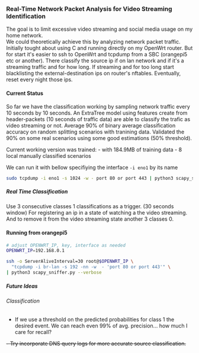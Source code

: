 ### Real-Time Network Packet Analysis for Video Streaming Identification

The goal is to limit excessive video streaming and social media usage on my home network.  
We could theoretically achieve this by analyzing network packet traffic.  
Initially tought about using C and running directly on my OpenWrt router. 
But for start it's easier to ssh to OpenWrt and tcpdump from a SBC (orangepi5 etc or another).
There classify the source ip if on lan network and if it's a streaming traffic and for how long. 
If streaming and for too long start blacklisting the external-destination ips on router's nftables.
Eventually, reset every night those ips.

#### Current Status

So far we have the classification working by sampling network traffic every 10 seconds by 10 seconds. 
An ExtraTree model using features create from header-packets (10 seconds of traffic data) are able to classify the trafic as video streaming or not.
Average 90% of binary average classification accuracy on random splitting scenarios with tranining data.
Validated the 90% on some real scenarios using some good estimations (50% threshold).

Current working version was trained:
     - with 184.9MB of training data 
     - 8 local manually classified scenarios 

We can run it with bellow specifiying the interface `-i eno1` by its name

```bash
sudo tcpdump -i eno1 -s 1024 -w - port 80 or port 443 | python3 scapy_sniffer.py --verbose 
```

##### Real Time Classification

Use 3 consecutive classes 1 classifications as a trigger. (30 seconds window)
For registering an ip in a state of watching a the video streaming. 
And to remove it from the video streaming state another 3 classes 0. 

#### Running from orangepi5


```bash
# adjust OPENWRT_IP, key, interface as needed
OPENWRT_IP=192.168.0.1

ssh -o ServerAliveInterval=30 root@$OPENWRT_IP \
  "tcpdump -i br-lan -s 192 -nn -w  - 'port 80 or port 443'" \
| python3 scapy_sniffer.py --verbose
```



##### Future Ideas

###### Classification 

- If we use a threshold on the predicted probabilities for class 1 the desired event. 
We can reach even 99% of avg. precision... how much I care for recall?


~~- Try incorporate DNS query logs for more accurate source classification.~~

